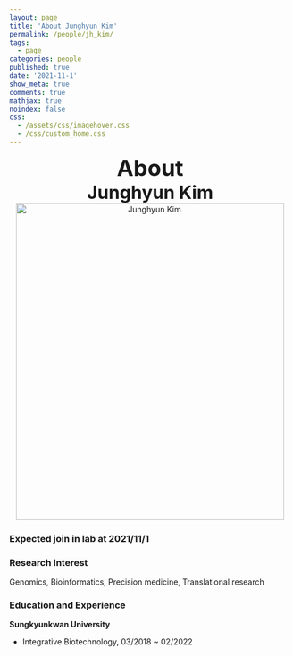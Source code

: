 ```yaml
---
layout: page
title: 'About Junghyun Kim'
permalink: /people/jh_kim/
tags:
  - page
categories: people
published: true
date: '2021-11-1'
show_meta: true
comments: true
mathjax: true
noindex: false
css: 
  - /assets/css/imagehover.css
  - /css/custom_home.css
---
```


<style>
.center{
  text-align: center;
}
</style>  


<div class="center"><div style="font-weight: bold; font-size: 40px;">
About</div></div>
<div class="center"><div style="font-weight: bold; font-size: 32px;">
Junghyun Kim
</div></div>


<div class="center">
    <img src="{{ site.url }}/assets/img/people/jh_kim.png" width="480px" height="568px" alt="Junghyun Kim" />
</div>

### **Expected join in lab at 2021/11/1**

### **Research Interest**
Genomics, Bioinformatics, Precision medicine, Translational research

### **Education and Experience**

**Sungkyunkwan University**
- Integrative Biotechnology, 03/2018 ~ 02/2022